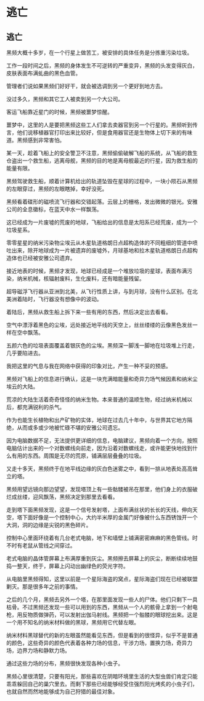 # 逃亡

## 逃亡

黑频大概十多岁，在一个行星上做苦工，被安排的具体任务是分拣重污染垃圾。

工作一段时间之后，黑频的身体发生不可逆转的严重变异，黑频的头发变得灰白，皮肤表面布满虬曲的黑色血管。

管理者们说如果黑频们好好干，就会被选调到另一个更好到地方去。

没过多久，黑频和其它工人被卖到另一个大公司。

客运飞船靠近星门的时候，黑频被噩梦惊醒。

噩梦中，这里的人是要把黑频这些工人们拿去卖器官到另一个行星的。黑频听到传言，他们说移植器官打印出来比较好，但是食用器官还是生物体上切下来的有味道。黑频感到非常害怕。

某一天，趁着飞船上的安全警卫不注意，黑频偷偷破解飞船的系统，从飞船的救生仓盗出一个救生船，逃离母舰，黑频的目的地是离母舰最近的行星，因为救生船的能量有限。

黑频驾驶救生船，顺着计算机给出的轨道坠毁在星球的过程中，一块小陨石从黑频的左眼穿过，黑频的左眼瞎掉，幸好没死。

黑频看着碟形的磁喷流飞行器和交错起落。云层上的栅格，发出微微的银光。安雅公司的全息徽标，在蓝天中水一样飘荡。

这已经成为一片废墟的荒废的地球，飞船给出的信息是太阳系已经荒废，成为一个垃圾星系。

零零星星的纳米污染物尘埃云从木星轨道格朗日点超构造体的不同粗细的管道中喷吐出来，除开地球成为一片被遗弃的废墟外，月球基地和拉木星轨道格朗日点超构造体也已经被安雅公司遗弃。

接近地表的时候，黑频才发现，地球已经成是一个堆放垃圾的星球，表面布满污染，纳米机械，核辐射废料，生化废料，还有暗能量残留。

超导磁浮飞行器从亚洲到北美，从飞行性质上讲，与到月球，没有什么区别。在北美洲着陆时，飞行器没有想像中的波动。

着陆后，黑频从救生船上拆下来一些有用的东西，然后决定出去看看。

空气中漂浮着黑色的尘埃，远处接近地平线的天空上，丝丝缕缕的云像黑色发丝一样在空中飘荡。

五颜六色的垃圾表面覆盖着银灰色的尘埃。黑频深一脚浅一脚地在垃圾堆上行走，几乎要陷进去。

我把这里的气息与我在网络中获得的印象对比，产生一种不妥的预感。　　

黑频对飞船上的信息进行确认，这是一块充满暗能量和奇异力场气候因素和纳米尘埃云的大陆。

荒凉的大陆生活着奇奇怪怪的纳米生物。本来普通的温顺生物，经过纳米机械以后，都充满锐利的杀气。

作为也能生长植物和出产矿物的实体，地球在过去几十年中，与世界其它地方隔绝，从而或多或少地被忙碌不堪的安雅公司遗忘。

因为电脑数据不足，无法提供更详细的信息，电脑建议，黑频向着一个方向，按照电脑估计出来的一个对数螺线向前走，因为沿着对数螺线走，或许能更快地找到什么有用的东西。周围是无尽的荒原，铺满层层叠叠的垃圾。

又走十多天，黑频终于在地平线边缘的灰白色迷雾之中，看到一排从地表处高高耸立的塔。

黑频用望远镜向那边望望，发现塔顶上有一些骷髅被吊在那里，他们身上的衣服破烂成丝缕，迎风飘荡，黑频决定到那里去看看。

走到塔下面黑频发现，这是一个信号发射塔，上面布满丝状的长长的天线，伸向天空，塔下面好像是一个控制中心，大约半米厚的金属门好像被什么东西锈蚀开一个大洞，洞的边缘是尖锐的黑色碎片。

控制中心里面环绕着有几台老式电脑，地下和墙壁上铺满密密麻麻的黑色管线。时不时有老鼠从管线之间穿过。

老式电脑的晶体管屏幕上布满厚重到灰尘。黑频擦去屏幕上的灰尘，断断续续地鼓捣一整天，终于，屏幕上闪动出幽绿色的荧光字符。

从电脑里黑频得知，这里以前是一个星际海盗的窝点，星际海盗们现在已经被联盟剿灭。那是很多年之前的事情。

之后的几个月，黑频去另外一个塔，在那里面发现一些人的尸体。他们只剩下一具枯骨。不过黑频还发现一些可以用到的东西，黑频从一个人的骸骨上拿到一个射电枪，用反物质做弹药，可以发射出伽马射线。黑频把一个骷髅的眼球挖出来。这是一个用不知名的纳米材料做的黑球，黑频用它代替左眼。

纳米材料黑球替代的新的左眼虽然能看见东西，但是看到的很怪异，似乎不是普通的颜色，这些奇异的颜色代表着各种力场的信息，干涉力场，置换力场，奇异力场，边界力场和静默力场。

通过这些力场的分布，黑频很快发现各种小虫子。

黑频心里很清楚，只要有阳光，那些喜欢在阴暗环境里生活的大型虫兽们肯定只能乖乖躲回自己的巢穴里去。而剩下那些已经能够经受住强烈阳光烤炙的小虫子们，也就自然而然地能够成为自己狩猎的最佳对象。

##
